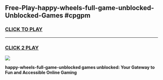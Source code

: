 
## Free-Play-happy-wheels-full-game-unblocked-Unblocked-Games #cpgpm
<h3>
<a href="https://news.freeplayer.one?title=happy-wheels-full-game-unblocked&ref=8M">CLICK TO PLAY</a></h3>
<hr>

<h3>
<a href="https://news.freeplayer.one?title=happy-wheels-full-game-unblocked&ref=8M">CLICK 2 PLAY</a>
  
</h3>

<a href="https://news.freeplayer.one?title=happy-wheels-full-game-unblocked&ref=8M"><img src="https://clearcache.store/games.png"></a>


**happy-wheels-full-game-unblocked games unblocked: Your Gateway to Fun and Accessible Online Gaming**
